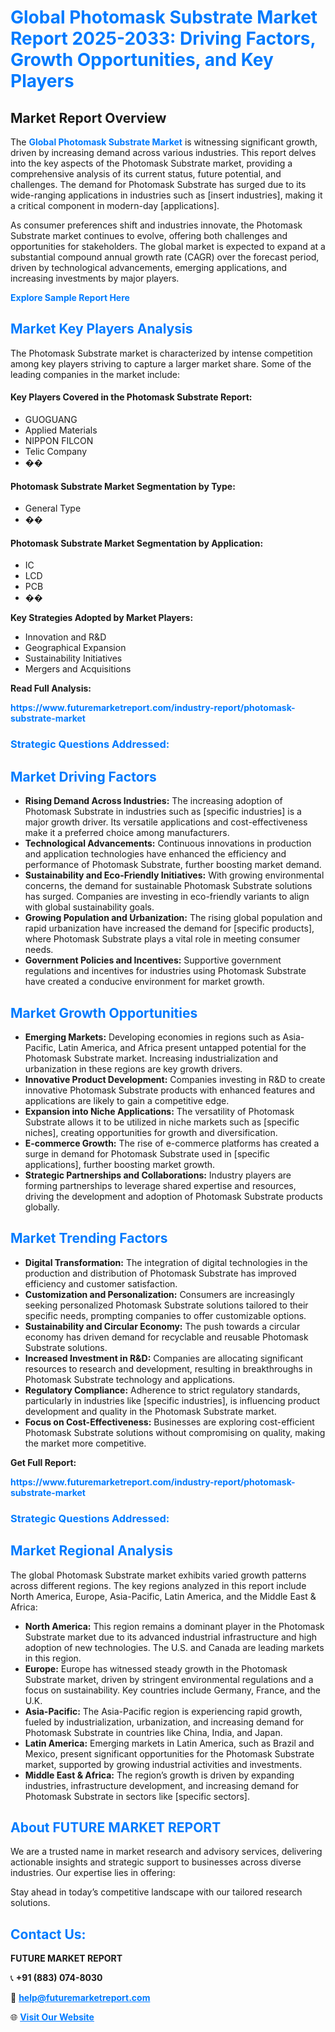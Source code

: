 <h1 style="color: #007BFF;">Global Photomask Substrate Market Report 2025-2033: Driving Factors, Growth Opportunities, and Key Players</h1>

<section id="overview">
<h2>Market Report Overview</h2>
<p>The <a href="https://www.futuremarketreport.com/industry-report/photomask-substrate-market" style="color: #007BFF; text-decoration: none;"><strong>Global Photomask Substrate Market</strong></a> is witnessing significant growth, driven by increasing demand across various industries. This report delves into the key aspects of the Photomask Substrate market, providing a comprehensive analysis of its current status, future potential, and challenges. The demand for Photomask Substrate has surged due to its wide-ranging applications in industries such as [insert industries], making it a critical component in modern-day [applications].</p>
<p>As consumer preferences shift and industries innovate, the Photomask Substrate market continues to evolve, offering both challenges and opportunities for stakeholders. The global market is expected to expand at a substantial compound annual growth rate (CAGR) over the forecast period, driven by technological advancements, emerging applications, and increasing investments by major players.</p>
</section>

<section id="overview">
<p><a href="https://www.futuremarketreport.com/request-sample/reportId=118444" style="color: #007BFF; text-decoration: none;"><strong>Explore Sample Report Here</strong></a></p>
</section>

<section id="key-players">
<h2 style="color: #007BFF;">Market Key Players Analysis</h2>
<p>The Photomask Substrate market is characterized by intense competition among key players striving to capture a larger market share. Some of the leading companies in the market include:</p>
<h4>Key Players Covered in the Photomask Substrate Report:</h4>
<ul><li>GUOGUANG</li><li>Applied Materials</li><li>NIPPON FILCON</li><li>Telic Company</li><li>��</li></ul>
<h4>Photomask Substrate Market Segmentation by Type:</h4>
<ul><li>General Type</li><li>��</li></ul>

<h4>Photomask Substrate Market Segmentation by Application:</h4>
<ul><li>IC</li><li>LCD</li><li>PCB</li><li>��</li></ul>
<p><strong>Key Strategies Adopted by Market Players:</strong></p>
<ul>
<li>Innovation and R&D</li>
<li>Geographical Expansion</li>
<li>Sustainability Initiatives</li>
<li>Mergers and Acquisitions</li>
</ul>
</section>

<section>
<p><strong>Read Full Analysis: </strong></p><a href="https://www.futuremarketreport.com/industry-report/photomask-substrate-market" style="color: #007BFF; text-decoration: none;"><strong>https://www.futuremarketreport.com/industry-report/photomask-substrate-market</strong></a>
<h3 style="color: #007BFF;">Strategic Questions Addressed:</h3>
</section>

<section id="driving-factors">
<h2 style="color: #007BFF;">Market Driving Factors</h2>
<ul>
<li><strong>Rising Demand Across Industries:</strong> The increasing adoption of Photomask Substrate in industries such as [specific industries] is a major growth driver. Its versatile applications and cost-effectiveness make it a preferred choice among manufacturers.</li>
<li><strong>Technological Advancements:</strong> Continuous innovations in production and application technologies have enhanced the efficiency and performance of Photomask Substrate, further boosting market demand.</li>
<li><strong>Sustainability and Eco-Friendly Initiatives:</strong> With growing environmental concerns, the demand for sustainable Photomask Substrate solutions has surged. Companies are investing in eco-friendly variants to align with global sustainability goals.</li>
<li><strong>Growing Population and Urbanization:</strong> The rising global population and rapid urbanization have increased the demand for [specific products], where Photomask Substrate plays a vital role in meeting consumer needs.</li>
<li><strong>Government Policies and Incentives:</strong> Supportive government regulations and incentives for industries using Photomask Substrate have created a conducive environment for market growth.</li>
</ul>
</section>

<section id="growth-opportunities">
<h2 style="color: #007BFF;">Market Growth Opportunities</h2>
<ul>
<li><strong>Emerging Markets:</strong> Developing economies in regions such as Asia-Pacific, Latin America, and Africa present untapped potential for the Photomask Substrate market. Increasing industrialization and urbanization in these regions are key growth drivers.</li>
<li><strong>Innovative Product Development:</strong> Companies investing in R&D to create innovative Photomask Substrate products with enhanced features and applications are likely to gain a competitive edge.</li>
<li><strong>Expansion into Niche Applications:</strong> The versatility of Photomask Substrate allows it to be utilized in niche markets such as [specific niches], creating opportunities for growth and diversification.</li>
<li><strong>E-commerce Growth:</strong> The rise of e-commerce platforms has created a surge in demand for Photomask Substrate used in [specific applications], further boosting market growth.</li>
<li><strong>Strategic Partnerships and Collaborations:</strong> Industry players are forming partnerships to leverage shared expertise and resources, driving the development and adoption of Photomask Substrate products globally.</li>
</ul>
</section>

<section id="trending-factors">
<h2 style="color: #007BFF;">Market Trending Factors</h2>
<ul>
<li><strong>Digital Transformation:</strong> The integration of digital technologies in the production and distribution of Photomask Substrate has improved efficiency and customer satisfaction.</li>
<li><strong>Customization and Personalization:</strong> Consumers are increasingly seeking personalized Photomask Substrate solutions tailored to their specific needs, prompting companies to offer customizable options.</li>
<li><strong>Sustainability and Circular Economy:</strong> The push towards a circular economy has driven demand for recyclable and reusable Photomask Substrate solutions.</li>
<li><strong>Increased Investment in R&D:</strong> Companies are allocating significant resources to research and development, resulting in breakthroughs in Photomask Substrate technology and applications.</li>
<li><strong>Regulatory Compliance:</strong> Adherence to strict regulatory standards, particularly in industries like [specific industries], is influencing product development and quality in the Photomask Substrate market.</li>
<li><strong>Focus on Cost-Effectiveness:</strong> Businesses are exploring cost-efficient Photomask Substrate solutions without compromising on quality, making the market more competitive.</li>
</ul>
</section>

<section>
<p><strong>Get Full Report: </strong></p><a href="https://www.futuremarketreport.com/industry-report/photomask-substrate-market" style="color: #007BFF; text-decoration: none;"><strong>https://www.futuremarketreport.com/industry-report/photomask-substrate-market</strong></a>
<h3 style="color: #007BFF;">Strategic Questions Addressed:</h3>
</section>


<section id="regional-analysis">
<h2 style="color: #007BFF;">Market Regional Analysis</h2>
<p>The global Photomask Substrate market exhibits varied growth patterns across different regions. The key regions analyzed in this report include North America, Europe, Asia-Pacific, Latin America, and the Middle East & Africa:</p>
<ul>
<li><strong>North America:</strong> This region remains a dominant player in the Photomask Substrate market due to its advanced industrial infrastructure and high adoption of new technologies. The U.S. and Canada are leading markets in this region.</li>
<li><strong>Europe:</strong> Europe has witnessed steady growth in the Photomask Substrate market, driven by stringent environmental regulations and a focus on sustainability. Key countries include Germany, France, and the U.K.</li>
<li><strong>Asia-Pacific:</strong> The Asia-Pacific region is experiencing rapid growth, fueled by industrialization, urbanization, and increasing demand for Photomask Substrate in countries like China, India, and Japan.</li>
<li><strong>Latin America:</strong> Emerging markets in Latin America, such as Brazil and Mexico, present significant opportunities for the Photomask Substrate market, supported by growing industrial activities and investments.</li>
<li><strong>Middle East & Africa:</strong> The region’s growth is driven by expanding industries, infrastructure development, and increasing demand for Photomask Substrate in sectors like [specific sectors].</li>
</ul>
</section>

<footer>
<h2 style="color: #007BFF;">About FUTURE MARKET REPORT</h2>
<p>We are a trusted name in market research and advisory services, delivering actionable insights and strategic support to businesses across diverse industries. Our expertise lies in offering:</p>

<p>Stay ahead in today’s competitive landscape with our tailored research solutions.</p>

<h2 style="color: #007BFF;">Contact Us:</h2>
<p><strong>FUTURE MARKET REPORT</strong></p>
<p>📞 <strong>+91 (883) 074-8030</strong></p>
<p>📧 <strong><a href="mailto:help@futuremarketreport.com" style="color: #007BFF;">help@futuremarketreport.com</a></strong></p>
<p>🌐 <strong><a href="https://www.futuremarketreport.com/" style="color: #007BFF;">Visit Our Website</a></strong></p>
</footer>